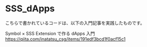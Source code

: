 # SSS_dApps

こちらで書かれているコードは、以下の入門記事を実践したものです。

Symbol × SSS Extension で作る dApps 入門
https://qiita.com/inatatsu_csg/items/191edf3bcd1f0acf15c1
